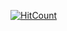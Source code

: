 [![HitCount](http://hits.dwyl.io/jumaili/https://github.com/jumaili/NTNU-HELPER/tree/master/TT4120%20Digital%20signalbehandling.svg)](http://hits.dwyl.io/jumaili/https://github.com/jumaili/NTNU-HELPER/tree/master/TT4120%20Digital%20signalbehandling)
